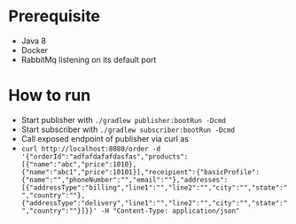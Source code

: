 # Prerequisite
* Java 8
* Docker
* RabbitMq listening on its default port

# How to run
* Start publisher with `./gradlew publisher:bootRun -Dcmd`
* Start subscriber with `./gradlew subscriber:bootRun -Dcmd`
* Call exposed endpoint of publisher via curl as 
* `curl http://localhost:8080/order -d '{"orderId":"adfafdafafdasfas","products":[{"name":"abc","price":1010},{"name":"abc1","price":10101}],"receipient":{"basicProfile":{"name":"","phoneNumber":"","email":""},"addresses":[{"addressType":"billing","line1":"","line2":"","city":"","state":"","country":""},{"addressType":"delivery","line1":"","line2":"","city":"","state":"","country":""}]}}' -H "Content-Type: application/json"
`